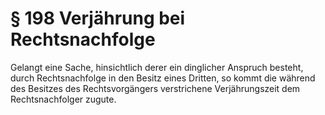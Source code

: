 # § 198 Verjährung bei Rechtsnachfolge
Gelangt eine Sache, hinsichtlich derer ein dinglicher Anspruch besteht, durch Rechtsnachfolge in den Besitz eines Dritten, so kommt die während des Besitzes des Rechtsvorgängers verstrichene Verjährungszeit dem Rechtsnachfolger zugute.